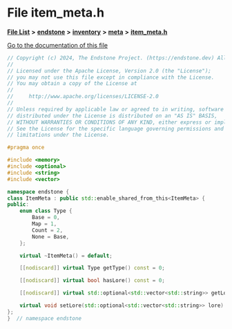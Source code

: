 

# File item\_meta.h

[**File List**](files.md) **>** [**endstone**](dir_6cf277b678674f97c7a2b6b3b2447b33.md) **>** [**inventory**](dir_d1e84b530b14f41e8b6f5ec1b5dee76c.md) **>** [**meta**](dir_2d728641c8c30e7cdff7ab60efc98406.md) **>** [**item\_meta.h**](item__meta_8h.md)

[Go to the documentation of this file](item__meta_8h.md)


```C++
// Copyright (c) 2024, The Endstone Project. (https://endstone.dev) All Rights Reserved.
//
// Licensed under the Apache License, Version 2.0 (the "License");
// you may not use this file except in compliance with the License.
// You may obtain a copy of the License at
//
//     http://www.apache.org/licenses/LICENSE-2.0
//
// Unless required by applicable law or agreed to in writing, software
// distributed under the License is distributed on an "AS IS" BASIS,
// WITHOUT WARRANTIES OR CONDITIONS OF ANY KIND, either express or implied.
// See the License for the specific language governing permissions and
// limitations under the License.

#pragma once

#include <memory>
#include <optional>
#include <string>
#include <vector>

namespace endstone {
class ItemMeta : public std::enable_shared_from_this<ItemMeta> {
public:
    enum class Type {
        Base = 0,
        Map = 1,
        Count = 2,
        None = Base,
    };

    virtual ~ItemMeta() = default;

    [[nodiscard]] virtual Type getType() const = 0;

    [[nodiscard]] virtual bool hasLore() const = 0;

    [[nodiscard]] virtual std::optional<std::vector<std::string>> getLore() const = 0;

    virtual void setLore(std::optional<std::vector<std::string>> lore) = 0;
};
}  // namespace endstone
```


